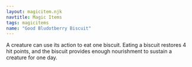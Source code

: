 ```yaml
---
layout: magicitem.njk
navtitle: Magic Items
tags: magicitems
name: "Good Bludotberry Biscuit"
---
```

A creature can use its action to eat one biscuit. Eating a biscuit restores 4 hit points, and the biscuit provides enough nourishment to sustain a creature for one day.